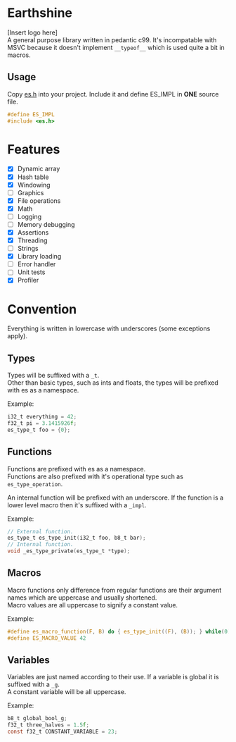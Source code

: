 # Earthshine
[Insert logo here]  
A general purpose library written in pedantic c99. It's incompatable with MSVC because it doesn't implement `__typeof__` which is used quite a bit in macros.

## Usage
Copy [es.h](./es.h) into your project. Include it and define ES_IMPL in **ONE** source file.
```c
#define ES_IMPL
#include <es.h>
```

# Features
- [x] Dynamic array
- [x] Hash table
- [x] Windowing
- [ ] Graphics
- [x] File operations
- [x] Math
- [ ] Logging
- [ ] Memory debugging
- [x] Assertions
- [x] Threading
- [ ] Strings
- [x] Library loading
- [ ] Error handler
- [ ] Unit tests
- [x] Profiler

# Convention
Everything is written in lowercase with underscores (some exceptions apply).

## Types
Types will be suffixed with a `_t`.  
Other than basic types, such as ints and floats, the types will be prefixed with es as a namespace.

Example:
```c
i32_t everything = 42;
f32_t pi = 3.1415926f;
es_type_t foo = {0};
```

## Functions
Functions are prefixed with es as a namespace.  
Functions are also prefixed with it's operational type such as `es_type_operation`.

An internal function will be prefixed with an underscore. If the function is a lower level macro then it's suffixed with a `_impl`.

Example:
```c
// External function.
es_type_t es_type_init(i32_t foo, b8_t bar);
// Internal function.
void _es_type_private(es_type_t *type);
```

## Macros
Macro functions only difference from regular functions are their argument names which are uppercase and usually shortened.  
Macro values are all uppercase to signify a constant value.

Example:
```c
#define es_macro_function(F, B) do { es_type_init((F), (B)); } while(0)
#define ES_MACRO_VALUE 42
```

## Variables
Variables are just named according to their use. If a variable is global it is suffixed with a `_g`.  
A constant variable will be all uppercase.

Example:
```c
b8_t global_bool_g;
f32_t three_halves = 1.5f;
const f32_t CONSTANT_VARIABLE = 23;
```
